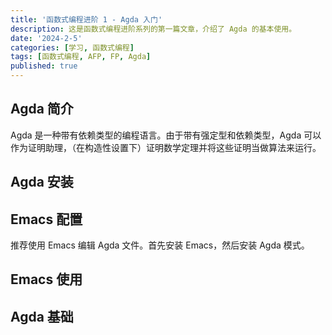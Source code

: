 ```yaml
---
title: '函数式编程进阶 1 - Agda 入门'
description: 这是函数式编程进阶系列的第一篇文章，介绍了 Agda 的基本使用。
date: '2024-2-5'
categories: [学习, 函数式编程]
tags: [函数式编程, AFP, FP, Agda]
published: true
---
```


## Agda 简介

Agda 是一种带有依赖类型的编程语言。由于带有强定型和依赖类型，Agda 可以作为证明助理，（在构造性设置下）证明数学定理并将这些证明当做算法来运行。

## Agda 安装

## Emacs 配置

推荐使用 Emacs 编辑 Agda 文件。首先安装 Emacs，然后安装 Agda 模式。

## Emacs 使用

## Agda 基础
